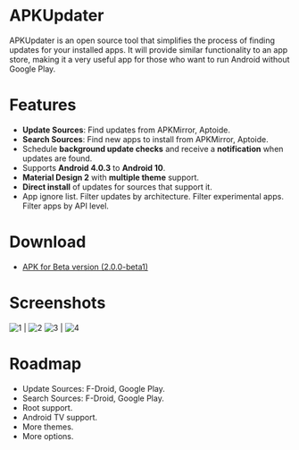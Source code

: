 # APKUpdater
APKUpdater is an open source tool that simplifies the process of finding updates for your installed apps. It will provide similar functionality to an app store, making it a very useful app for those who want to run Android without Google Play.

# Features
* **Update Sources**: Find updates from APKMirror, Aptoide.
* **Search Sources**: Find new apps to install from APKMirror, Aptoide.
* Schedule **background update checks** and receive a **notification** when updates are found.
* Supports **Android 4.0.3** to **Android 10**.
* **Material Design 2** with **multiple theme** support.
* **Direct install** of updates for sources that support it.
* App ignore list. Filter updates by architecture. Filter experimental apps. Filter apps by API level.

# Download
* [APK for Beta version (2.0.0-beta1)](https://github.com/rumboalla/apkupdater/releases/download/2.0.0-beta1/apkupdater-2.0.0-beta1.apk)

# Screenshots
![1](https://github.com/rumboalla/apkupdater/raw/2.x/screenshots/screenshot_0001.png) | ![2](https://github.com/rumboalla/apkupdater/raw/2.x/screenshots/screenshot_0002.png)
![3](https://github.com/rumboalla/apkupdater/raw/2.x/screenshots/screenshot_0003.png) | ![4](https://github.com/rumboalla/apkupdater/raw/2.x/screenshots/screenshot_0004.png)

# Roadmap
* Update Sources: F-Droid, Google Play.
* Search Sources: F-Droid, Google Play.
* Root support.
* Android TV support.
* More themes.
* More options.
